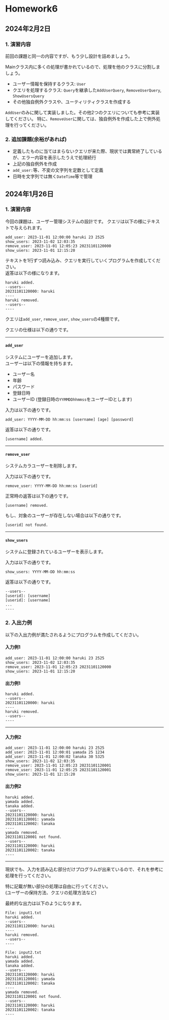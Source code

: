 # Homework6

## 2024年2月2日

### 1. 演習内容
前回の課題と同一の内容ですが、もう少し設計を詰めましょう。

Mainクラス内に多くの処理が書かれているので、処理を他のクラスに分割しましょう。    
  - ユーザー情報を保持するクラス: `User`
  - クエリを処理するクラス: `Query`を継承した`AddUserQuery`, `RemoveUserQuery`, `ShowUsersQuery`
  - その他独自例外クラスや、ユーティリティクラスを作成する

`AddUser`のみに関して実装しました。その他2つのクエリについても参考に実装してください。
特に、`RemoveUser`に関しては、独自例外を作成した上で例外処理を行ってください。

### 2. 追加課題(余裕があれば)

- 定義したものに当てはまらないクエリが来た際、現状では異常終了しているが、エラー内容を表示したうえで処理続行
- 上記の独自例外を作成
- `add_user:`等、不変の文字列を定数として定義
- 日時を文字列では無く`DateTime`等で管理


## 2024年1月26日

### 1. 演習内容
今回の課題は、ユーザー管理システムの設計です。
クエリは以下の様にテキストで与えられます。
```
add_user: 2023-11-01 12:00:00 haruki 23 2525
show_users: 2023-11-02 12:03:35
remove_user: 2023-11-01 12:05:23 20231101120000
show_users: 2023-11-01 12:15:20
```

テキストを1行ずつ読み込み、クエリを実行していくプログラムを作成してください。  
返答は以下の様になります。
```
haruki added.
--users--
20231101120000: haruki
----
haruki removed.
--users--
----
```



クエリは`add_user`, `remove_user`, `show_users`の4種類です。

クエリの仕様は以下の通りです。

---
#### `add_user`
システムにユーザーを追加します。  
ユーザーは以下の情報を持ちます。
- ユーザー名
- 年齢
- パスワード
- 登録日時
- ユーザーID (登録日時の`YYMMDDhhmmss`をユーザーIDとします)

入力は以下の通りです。
```
add_user: YYYY-MM-DD hh:mm:ss [username] [age] [password]
```

返答は以下の通りです。
```
[username] added.
```

---
#### `remove_user`
システムカラユーザーを削除します。

入力は以下の通りです。
```
remove_user: YYYY-MM-DD hh:mm:ss [userid]
```

正常時の返答は以下の通りです。
```
[username] removed.
```
もし、対象のユーザーが存在しない場合は以下の通りです。
```
[userid] not found.
```

---
#### `show_users`
システムに登録されているユーザーを表示します。  

入力は以下の通りです。
```
show_users: YYYY-MM-DD hh:mm:ss
```

返答は以下の通りです。
```
--users--
[userid]: [username]
[userid]: [username]
...
----
```


### 2. 入出力例
以下の入出力例が満たされるようにプログラムを作成してください。

#### 入力例1
```
add_user: 2023-11-01 12:00:00 haruki 23 2525
show_users: 2023-11-02 12:03:35
remove_user: 2023-11-01 12:05:23 20231101120000
show_users: 2023-11-01 12:15:20
```
#### 出力例1
```
haruki added.
--users--
20231101120000: haruki
----
haruki removed.
--users--
----
```
---
#### 入力例2
```
add_user: 2023-11-01 12:00:00 haruki 23 2525
add_user: 2023-11-01 12:00:01 yamada 25 1234
add_user: 2023-11-01 12:00:02 tanaka 30 5325
show_users: 2023-11-02 12:03:35
remove_user: 2023-11-01 12:05:23 20231101120001
remove_user: 2023-11-01 12:05:25 20231101120001
show_users: 2023-11-01 12:15:20
```
#### 出力例2
```
haruki added.
yamada added.
tanaka added.
--users--
20231101120000: haruki
20231101120001: yamada
20231101120002: tanaka
----
yamada removed.
20231101120001 not found.
--users--
20231101120000: haruki
20231101120002: tanaka
----
```

---
現状でも、入力を読み込む部分だけプログラムが出来ているので、それを参考に処理を行ってください。

特に記載が無い部分の処理は自由に行ってください。  
(ユーザーの保持方法、クエリの処理方法など)

最終的な出力は以下のようになります。
```
File: input1.txt
haruki added.
--users--
20231101120000: haruki
----
haruki removed.
--users--
----

File: input2.txt
haruki added.
yamada added.
tanaka added.
--users--
20231101120000: haruki
20231101120001: yamada
20231101120002: tanaka
----
yamada removed.
20231101120001 not found.
--users--
20231101120000: haruki
20231101120002: tanaka
----
```